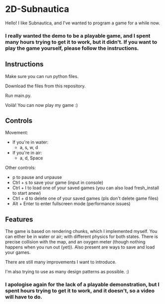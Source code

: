 # 2D-Subnautica

Hello! I like Subnautica, and I've wanted to program a game for a while now.

### I really wanted the demo to be a playable game, and I spent many hours trying to get it to work, but it didn't. If you want to play the game yourself, please follow the instructions.

## Instructions

Make sure you can run python files.

Download the files from this repository.

Run main.py.

Voilà! You can now play my game :)

## Controls

Movement:
- If you're in water:
  - a, s, w, d
- If you're in air:
  - a, d, Space

Other controls:
- p to pause and unpause
- Ctrl + s to save your game (input in console)
- Ctrl + l to load one of your saved games (you can also load fresh_install to start anew)
- Ctrl + d to delete one of your saved games (pls don't delete game files)
- Alt + Enter to enter fullscreen mode (performance issues)

## Features

The game is based on rendering chunks, which I implemented myself. 
You can either be in water or air; with different physics for both states. 
There is precise collision with the map, and an oxygen meter (though nothing happens when you run out (yet)). 
Also present are ways to save and load your games. 

There are still many improvements I want to introduce.

I'm also trying to use as many design patterns as possible. :)

### I apologise again for the lack of a playable demonstration, but I spent hours trying to get it to work, and it doesn't, so a video will have to do.
